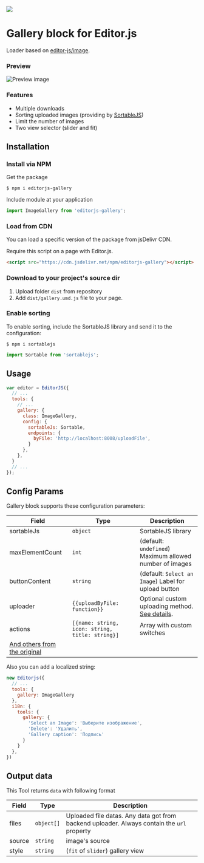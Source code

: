 ![](https://badgen.net/badge/Editor.js/v2.0/blue)

# Gallery block for Editor.js

Loader based on [editor-js/image](https://github.com/editor-js/image).

### Preview
![Preview image](https://raw.githubusercontent.com/VolgaIgor/editorjs-gallery/master/assets/screenshot.png)

### Features
* Multiple downloads
* Sorting uploaded images (providing by [SortableJS](https://github.com/SortableJS/Sortable))
* Limit the number of images
* Two view selector (slider and fit)

## Installation
### Install via NPM
Get the package

```shell
$ npm i editorjs-gallery
```

Include module at your application

```javascript
import ImageGallery from 'editorjs-gallery';
```

### Load from CDN

You can load a specific version of the package from jsDelivr CDN.

Require this script on a page with Editor.js.

```html
<script src="https://cdn.jsdelivr.net/npm/editorjs-gallery"></script>
```

### Download to your project's source dir

1. Upload folder `dist` from repository
2. Add `dist/gallery.umd.js` file to your page.

### Enable sorting
To enable sorting, include the SortableJS library and send it to the configuration:
```shell
$ npm i sortablejs
```
```javascript
import Sortable from 'sortablejs';
```

## Usage
```javascript
var editor = EditorJS({
  // ...
  tools: {
    // ...
    gallery: {
      class: ImageGallery,
      config: {
        sortableJs: Sortable,
        endpoints: {
          byFile: 'http://localhost:8008/uploadFile',
        }
      },
    },
  }
  // ...
});
```

## Config Params

Gallery block supports these configuration parameters:

| Field | Type     | Description        |
| ----- | -------- | ------------------ |
| sortableJs | `object` | SortableJS library |
| maxElementCount | `int` | (default: `undefined`) Maximum allowed number of images |
| buttonContent | `string` | (default: `Select an Image`) Label for upload button |
| uploader | `{{uploadByFile: function}}` | Optional custom uploading method. [See details](https://github.com/editor-js/image#providing-custom-uploading-methods). |
| actions | `[{name: string, icon: string, title: string}]` | Array with custom switches |
| [And others from the original ](https://github.com/editor-js/image#config-params) |

Also you can add a localized string:
```javascript
new Editorjs({
  // ...
  tools: {
    gallery: ImageGallery
  },
  i18n: {
    tools: {
      gallery: {
        'Select an Image': 'Выберите изображение',
        'Delete': 'Удалить',
        'Gallery caption': 'Подпись'
      }
    }
  },
})
```

## Output data

This Tool returns `data` with following format

| Field          | Type       | Description                      |
| -------------- | ---------  | -------------------------------- |
| files          | `object[]` | Uploaded file datas. Any data got from backend uploader. Always contain the `url` property                  |
| source         | `string`   | image's source                   |
| style          | `string`   | (`fit` of `slider`) gallery view |
